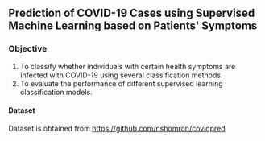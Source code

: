 ## Prediction of COVID-19 Cases using Supervised Machine Learning based on Patients' Symptoms

### Objective
1) To classify whether individuals with certain health symptoms are infected with COVID-19 using several classification methods.
2) To evaluate the performance of different supervised learning classification models.

#### Dataset
Dataset is obtained from https://github.com/nshomron/covidpred
